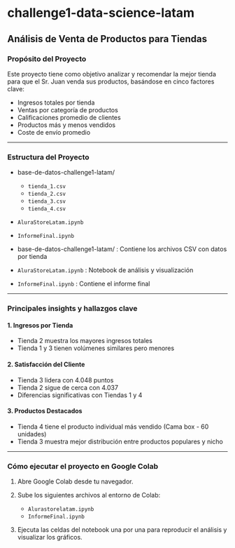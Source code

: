 # challenge1-data-science-latam
## Análisis de Venta de Productos para Tiendas
### Propósito del Proyecto
Este proyecto tiene como objetivo analizar y recomendar la mejor tienda para que el Sr. Juan venda sus productos, basándose en cinco factores clave:
- Ingresos totales por tienda
- Ventas por categoría de productos
- Calificaciones promedio de clientes
- Productos más y menos vendidos
- Coste de envío promedio
---
### Estructura del Proyecto

- base-de-datos-challenge1-latam/
  - `tienda_1.csv`
  - `tienda_2.csv`
  - `tienda_3.csv`
  - `tienda_4.csv`

- `AluraStoreLatam.ipynb`
- `InformeFinal.ipynb`

- base-de-datos-challenge1-latam/ : Contiene los archivos CSV con datos por tienda
- `AluraStoreLatam.ipynb` : Notebook de análisis y visualización
- `InformeFinal.ipynb` : Contiene el informe final 
---
### Principales insights y hallazgos clave

#### 1. Ingresos por Tienda
- Tienda 2 muestra los mayores ingresos totales
- Tienda 1 y 3 tienen volúmenes similares pero menores

#### 2. Satisfacción del Cliente
- Tienda 3 lidera con 4.048 puntos
- Tienda 2 sigue de cerca con 4.037
- Diferencias significativas con Tiendas 1 y 4

#### 3. Productos Destacados
- Tienda 4 tiene el producto individual más vendido (Cama box - 60 unidades)
- Tienda 3 muestra mejor distribución entre productos populares y nicho
---
### Cómo ejecutar el proyecto en Google Colab

1. Abre Google Colab desde tu navegador.

2. Sube los siguientes archivos al entorno de Colab:
   - `Alurastorelatam.ipynb`
   - `InformeFinal.ipynb` 
     
3. Ejecuta las celdas del notebook una por una para reproducir el análisis y visualizar los gráficos.
